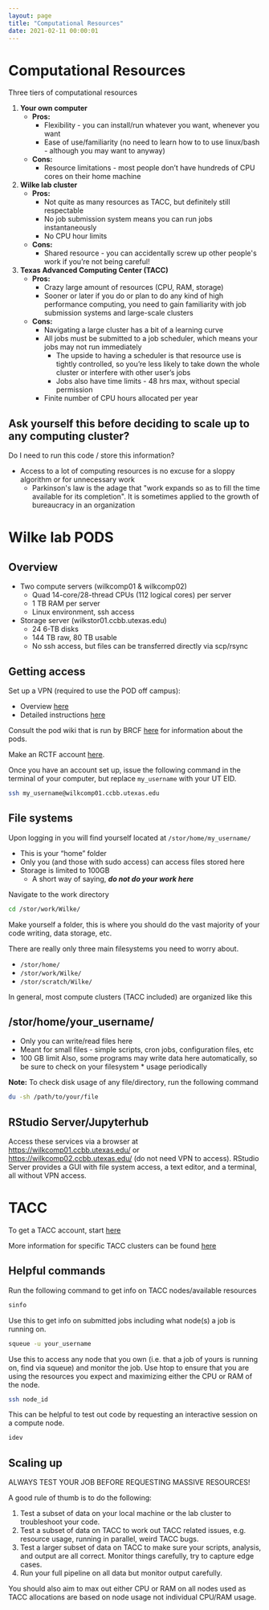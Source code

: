 ```yaml
---
layout: page
title: "Computational Resources"
date: 2021-02-11 00:00:01
---
```


# Computational Resources

Three tiers of computational resources

1. **Your own computer**
     * **Pros:**
       * Flexibility - you can install/run whatever you want, whenever you want
       * Ease of use/familiarity (no need to learn how to to use linux/bash - although you may want to anyway)
     * **Cons:**
       * Resource limitations - most people don’t have hundreds of CPU cores on their home machine
2. **Wilke lab cluster**
     * **Pros:**
       * Not quite as many resources as TACC, but definitely still respectable
       * No job submission system means you can run jobs instantaneously 
       * No CPU hour limits
     * **Cons:**
       * Shared resource - you can accidentally screw up other people's work if you’re not being careful!
3. **Texas Advanced Computing Center (TACC)**
     * **Pros:**
       * Crazy large amount of resources (CPU, RAM, storage)
       * Sooner or later if you do or plan to do any kind of high performance computing, you need to gain familiarity with job submission systems and large-scale clusters
     * **Cons:**
       * Navigating a large cluster has a bit of a learning curve
       * All jobs must be submitted to a job scheduler, which means your jobs may not run immediately
         * The upside to having a scheduler is that resource use is tightly controlled, so you’re less likely to take down the whole cluster or interfere with other user’s jobs
         * Jobs also have time limits - 48 hrs max, without special permission 
       * Finite number of CPU hours allocated per year 


## Ask yourself this before deciding to scale up to any computing cluster?

Do I need to run this code / store this information?

* Access to a lot of computing resources is no excuse for a sloppy algorithm or for unnecessary work
  * Parkinson's law is the adage that "work expands so as to fill the time available for its completion". It is sometimes applied to the growth of bureaucracy in an organization

# Wilke lab PODS

## Overview
* Two compute servers (wilkcomp01 & wilkcomp02)
  * Quad 14-core/28-thread CPUs (112 logical cores) per server
  * 1 TB RAM per server
  * Linux environment, ssh access
* Storage server (wilkstor01.ccbb.utexas.edu)
  * 24 6-TB disks
  * 144 TB raw, 80 TB usable
  * No ssh access, but files can be transferred directly via scp/rsync


## Getting access

Set up a VPN (required to use the POD off campus):
  * Overview [here](https://wikis.utexas.edu/display/RCTFusers/FAQ#FAQ-HowtosetuptheUTVPNservice)
  * Detailed instructions [here](https://wikis.utexas.edu/pages/viewpage.action?spaceKey=networking&title=Connecting+to+the+UT+VPN+Service)

Consult the pod wiki that is run by BRCF [here](https://wikis.utexas.edu/display/RCTFusers/Biomedical+Research+Computing+Facility+Users+Home) for information about the pods.

Make an RCTF account [here](https://wikis.utexas.edu/display/RCTFusers/POD+Accounts).

Once you have an account set up, issue the following command in the terminal of your computer, but replace ```my_username``` with your UT EID.

```bash
ssh my_username@wilkcomp01.ccbb.utexas.edu
```

## File systems

Upon logging in you will find yourself located at ```/stor/home/my_username/```
* This is your “home” folder
* Only you (and those with sudo access) can access files stored here
* Storage is limited to 100GB
  * A short way of saying, ***do not do your work here***

Navigate to the work directory 

```bash
cd /stor/work/Wilke/
```
Make yourself a folder, this is where you should do the vast majority of your code writing, data storage, etc.

There are really only three main filesystems you need to worry about.

* ```/stor/home/```
* ```/stor/work/Wilke/```
* ```/stor/scratch/Wilke/```

In general, most compute clusters (TACC included) are organized like this

## /stor/home/your_username/

* Only you can write/read files here
* Meant for small files - simple scripts, cron jobs, configuration files, etc
* 100 GB limit
Also, some programs may write data here automatically, so be sure to check on your filesystem * usage periodically

**Note:** To check disk usage of any file/directory, run the following command

```bash
du -sh /path/to/your/file
```

## RStudio Server/Jupyterhub
Access these services via a browser at https://wilkcomp01.ccbb.utexas.edu/ or https://wilkcomp02.ccbb.utexas.edu/ (do not need VPN to access).
RStudio Server provides a GUI with file system access, a text editor, and a terminal, all without VPN access.



# TACC

To get a TACC account, start [here](https://portal.tacc.utexas.edu/account-request)

More information for specific TACC clusters can be found [here](https://portal.tacc.utexas.edu/user-guides)

## Helpful commands

Run the following command to get info on TACC nodes/available resources

```bash
sinfo
```

Use this to get info on submitted jobs including what node(s) a job is running on. 

```bash
squeue -u your_username
```

Use this to access any node that you own (i.e. that a job of yours is running on, find via squeue) and monitor the job. Use htop to ensure that you are using the resources you expect and maximizing either the CPU or RAM of the node.


```bash
ssh node_id
```

This can be helpful to test out code by requesting an interactive session on a compute node.

```bash
idev
```

## Scaling up 

ALWAYS TEST YOUR JOB BEFORE REQUESTING MASSIVE RESOURCES!

A good rule of thumb is to do the following:
1. Test a subset of data on your local machine or the lab cluster to troubleshoot your code.
2. Test a subset of data on TACC to work out TACC related issues, e.g. resource usage, running in parallel, weird TACC bugs.
3. Test a larger subset of data on TACC to make sure your scripts, analysis, and output are all correct. Monitor things carefully, try to capture edge cases.
4. Run your full pipeline on all data but monitor output carefully.

You should also aim to max out either CPU or RAM on all nodes used as TACC allocations are based on node usage not individual CPU/RAM usage.
